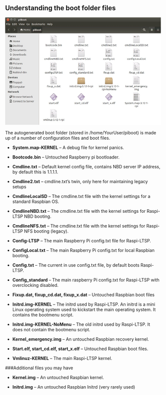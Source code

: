 Understanding the boot folder files
-----------------------------------
![](../images/piboot-files.jpeg)

The autogenerated boot folder (stored in /home/YourUser/piboot) is made
up of a number of configuration files and boot files.

-   **System.map-KERNEL** – A debug file for kernel panics.

-   **Bootcode.bin** – Untouched Raspberry pi bootloader.

-   **Cmdline.txt** – Default kernel config file, contains NBD server IP
    address, by default this is 1.1.1.1.

-   **Cmdline2.txt** – cmdline.txt’s twin, only here for maintaining legacy
    setups

-   **CmdlineLocalSD** – The cmdline.txt file with the kernel settings for a
    standard Raspbian OS.

-   **CmdlineNBD.txt** – The cmdline.txt file with the kernel settings for
    Raspi-LTSP NBD booting.

-   **CmdlineNFS.txt** – The cmdline.txt file with the kernel settings for
    Raspi-LTSP NFS booting (legacy).

-   **Config-LTSP** – The main Raspberry Pi config.txt file for Raspi-LTSP.

-   **ConfigLocal.txt** – The main Raspberry Pi config.txt for local
    Raspbian booting.

-   **Config.txt** – The current in use config.txt file, by default boots
    Raspi-LTSP.

-   **Config\_standard** – The main raspberry Pi config.txt for Raspi-LTSP
    with overclocking disabled.

-   **Fixup.dat, fixup\_cd.dat, fixup\_x.dat** – Untouched Raspbian boot
    files

-   **Initrd.img-KERNEL** – The initrd used by Raspi-LTSP. An initrd is a
    mini Linux operating system used to kickstart the main operating
    system. It contains the bootmenu script.

-   **Initrd.img-KERNEL-NoMenu** – The old initrd used by Raspi-LTSP. It
    does not contain the bootmenu script.

-   **Kernel\_emergency.img** – An untouched Raspbian recovery kernel.

-   **Start.elf, start\_cd.elf, start\_x.elf** – Untouched Raspbian boot
    files.

-   **Vmlinuz-KERNEL** – The main Raspi-LTSP kernel.

###Additional files you may have

-   **Kernel.img** – An untouched Raspbian kernel.

-   **Initrd.img** – An untouched Raspbian Initrd (very rarely used)
